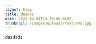 ```yaml
---
layout: blog
title: dasdas
date: 2021-04-01T13:19:00.049Z
thumbnail: /images/uploads/featured.jpg
---
```

dasdads